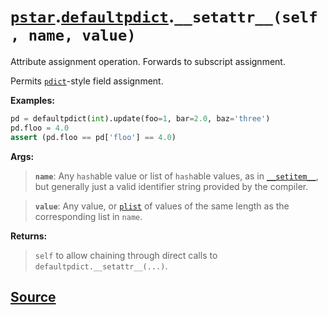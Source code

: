 # [`pstar`](./pstar.md).[`defaultpdict`](./pstar_defaultpdict.md).`__setattr__(self, name, value)`

Attribute assignment operation. Forwards to subscript assignment.

Permits [`pdict`](./pstar_pdict.md)-style field assignment.

**Examples:**
```python
pd = defaultpdict(int).update(foo=1, bar=2.0, baz='three')
pd.floo = 4.0
assert (pd.floo == pd['floo'] == 4.0)
```

**Args:**

>    **`name`**: Any `hash`able value or list of `hash`able values, as in [`__setitem__`](./pstar_defaultpdict___setitem__.md),
>          but generally just a valid identifier string provided by the compiler.

>    **`value`**: Any value, or [`plist`](./pstar_plist.md) of values of the same length as the corresponding list in
>           `name`.

**Returns:**

>    `self` to allow chaining through direct calls to `defaultpdict.__setattr__(...)`.



## [Source](../pstar/pstar.py#L608-L631)